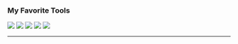 ### My Favorite Tools
![](https://img.shields.io/badge/Javascript-informational?style=flat&logo=JavaScript&logoColor=white&color=F7DF1E)
![](https://img.shields.io/badge/TypeScript-informational?style=flat&logo=TypeScript&logoColor=white&color=007acc)
![](https://img.shields.io/badge/React-informational?style=flat&logo=React&logoColor=white&color=61DAFB)
![](https://img.shields.io/badge/Sass-informational?style=flat&logo=Sass&logoColor=white&color=CC6699)
![](https://img.shields.io/badge/Node.js-informational?style=flat&logo=Node.js&logoColor=white&color=68a063)

---

<!--
**pmnord/pmnord** is a ✨ _special_ ✨ repository because its `README.md` (this file) appears on your GitHub profile.
